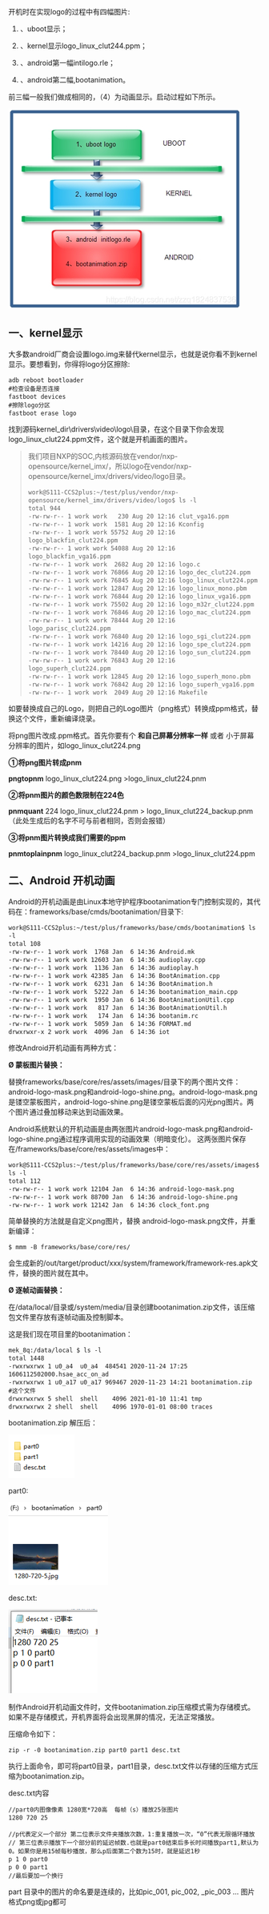 开机时在实现logo的过程中有四幅图片:

1) 、uboot显示；

2) 、kernel显示logo_linux_clut244.ppm；

3) 、android第一幅intilogo.rle；

4) 、android第二幅,bootanimation。

前三幅一般我们做成相同的，（4）为动画显示。启动过程如下所示。
 

![img](04-android开机动画/20190320101325888.JPG)

## 一、kernel显示

大多数android厂商会设置logo.img来替代kernel显示，也就是说你看不到kernel显示。要想看到，你得将logo分区擦除:

```
adb reboot bootloader
#检查设备是否连接
fastboot devices
#擦除logo分区
fastboot erase logo
```

找到源码kernel_dir\drivers\video\logo\目录，在这个目录下你会发现logo_linux_clut224.ppm文件，这个就是开机画面的图片。

> 我们项目NXP的SOC,内核源码放在vendor/nxp-opensource/kernel_imx/，所以logo在vendor/nxp-opensource/kernel_imx/drivers/video/logo目录。
>
> ````shell
> work@S111-CCS2plus:~/test/plus/vendor/nxp-opensource/kernel_imx/drivers/video/logo$ ls -l
> total 944
> -rw-rw-r-- 1 work work   230 Aug 20 12:16 clut_vga16.ppm
> -rw-rw-r-- 1 work work  1581 Aug 20 12:16 Kconfig
> -rw-rw-r-- 1 work work 55752 Aug 20 12:16 logo_blackfin_clut224.ppm
> -rw-rw-r-- 1 work work 54088 Aug 20 12:16 logo_blackfin_vga16.ppm
> -rw-rw-r-- 1 work work  2682 Aug 20 12:16 logo.c
> -rw-rw-r-- 1 work work 76866 Aug 20 12:16 logo_dec_clut224.ppm
> -rw-rw-r-- 1 work work 76845 Aug 20 12:16 logo_linux_clut224.ppm
> -rw-rw-r-- 1 work work 12847 Aug 20 12:16 logo_linux_mono.pbm
> -rw-rw-r-- 1 work work 76844 Aug 20 12:16 logo_linux_vga16.ppm
> -rw-rw-r-- 1 work work 75502 Aug 20 12:16 logo_m32r_clut224.ppm
> -rw-rw-r-- 1 work work 76846 Aug 20 12:16 logo_mac_clut224.ppm
> -rw-rw-r-- 1 work work 78444 Aug 20 12:16 logo_parisc_clut224.ppm
> -rw-rw-r-- 1 work work 76840 Aug 20 12:16 logo_sgi_clut224.ppm
> -rw-rw-r-- 1 work work 14216 Aug 20 12:16 logo_spe_clut224.ppm
> -rw-rw-r-- 1 work work 78440 Aug 20 12:16 logo_sun_clut224.ppm
> -rw-rw-r-- 1 work work 76843 Aug 20 12:16 logo_superh_clut224.ppm
> -rw-rw-r-- 1 work work 12845 Aug 20 12:16 logo_superh_mono.pbm
> -rw-rw-r-- 1 work work 76842 Aug 20 12:16 logo_superh_vga16.ppm
> -rw-rw-r-- 1 work work  2049 Aug 20 12:16 Makefile
> 
> ````
>
> 

如要替换成自己的Logo，则把自己的Logo图片（png格式）转换成ppm格式，替换这个文件，重新编译烧录。

将png图片改成.ppm格式。首先你要有个 **和自己屏幕分辨率一样** 或者 小于屏幕分辨率的图片，如logo_linux_clut224.png

 **①将png图片转成pnm**

   **pngtopnm** logo_linux_clut224.png >logo_linux_clut224.pnm

  **②将pnm图片的颜色数限制在224色**

  **pnmquant** 224 logo_linux_clut224.pnm > logo_linux_clut224_backup.pnm（此处生成后的名字不可与前者相同，否则会报错）

  **③将pnm图片转换成我们需要的ppm**

  **pnmtoplainpnm** logo_linux_clut224_backup.pnm >logo_linux_clut224.ppm



## 二、Android 开机动画

Android的开机动画是由Linux本地守护程序bootanimation专门控制实现的，其代码在：frameworks/base/cmds/bootanimation/目录下:

````shell
work@S111-CCS2plus:~/test/plus/frameworks/base/cmds/bootanimation$ ls -l
total 108
-rw-rw-r-- 1 work work  1768 Jan  6 14:36 Android.mk
-rw-rw-r-- 1 work work 12603 Jan  6 14:36 audioplay.cpp
-rw-rw-r-- 1 work work  1136 Jan  6 14:36 audioplay.h
-rw-rw-r-- 1 work work 42385 Jan  6 14:36 BootAnimation.cpp
-rw-rw-r-- 1 work work  6231 Jan  6 14:36 BootAnimation.h
-rw-rw-r-- 1 work work  5222 Jan  6 14:36 bootanimation_main.cpp
-rw-rw-r-- 1 work work  1950 Jan  6 14:36 BootAnimationUtil.cpp
-rw-rw-r-- 1 work work   817 Jan  6 14:36 BootAnimationUtil.h
-rw-rw-r-- 1 work work   174 Jan  6 14:36 bootanim.rc
-rw-rw-r-- 1 work work  5059 Jan  6 14:36 FORMAT.md
drwxrwxr-x 2 work work  4096 Jan  6 14:36 iot
````

修改Android开机动画有两种方式：

**Ø 蒙板图片替换：**

替换frameworks/base/core/res/assets/images/目录下的两个图片文件：android-logo-mask.png和android-logo-shine.png。android-logo-mask.png是镂空蒙板图片，android-logo-shine.png是镂空蒙板后面的闪光png图片。两个图片通过叠加移动来达到动画效果。

Android系统默认的开机动画是由两张图片android-logo-mask.png和android-logo-shine.png通过程序调用实现的动画效果（明暗变化）。 
这两张图片保存在<android-source>/frameworks/base/core/res/assets/images中：

````shell
work@S111-CCS2plus:~/test/plus/frameworks/base/core/res/assets/images$ ls -l
total 112
-rw-rw-r-- 1 work work 12104 Jan  6 14:36 android-logo-mask.png
-rw-rw-r-- 1 work work 88700 Jan  6 14:36 android-logo-shine.png
-rw-rw-r-- 1 work work 12142 Jan  6 14:36 clock_font.png

````

简单替换的方法就是自定义png图片，替换 android-logo-mask.png文件，并重新编译：

```
$ mmm -B frameworks/base/core/res/
```

会生成新的<android-source>/out/target/product/xxx/system/framework/framework-res.apk文件，替换的图片就在其中。

**Ø 逐帧动画替换：**

在/data/local/目录或/system/media/目录创建bootanimation.zip文件，该压缩包文件里存放有逐帧动画及控制脚本。

这是我们现在项目里的bootanimation：

````shell
mek_8q:/data/local $ ls -l
total 1448
-rwxrwxrwx 1 u0_a4  u0_a4  484541 2020-11-24 17:25 1606112502000.hsae_acc_on_ad
-rwxrwxrwx 1 u0_a17 u0_a17 969467 2020-11-23 14:21 bootanimation.zip   #这个文件
drwxrwxrwx 5 shell  shell    4096 2021-01-10 11:41 tmp
drwxrwxrwx 2 shell  shell    4096 1970-01-01 08:00 traces
````

bootanimation.zip 解压后：

![bootanimation](04-android开机动画/image-20210115152032300.png)

part0:

![image-20210115152230463](04-android开机动画/image-20210115152230463.png)

desc.txt:

![image-20210115152301822](04-android开机动画/image-20210115152301822.png)

制作Android开机动画文件时，文件bootanimation.zip压缩模式需为存储模式。如果不是存储模式，开机界面将会出现黑屏的情况，无法正常播放。

压缩命令如下：

```
zip -r -0 bootanimation.zip part0 part1 desc.txt
```

执行上面命令，即可将part0目录，part1目录，desc.txt文件以存储的压缩方式压缩为bootanimation.zip。

desc.txt内容

```
//part0内图像像素 1280宽*720高  每帧（s）播放25张图片
1280 720 25

//p代表定义一个部分 第二位表示文件夹播放次数，1:重复播放一次，“0”代表无限循环播放
// 第三位表示播放下一个部分前的延迟帧数.也就是part0结束后多长时间播放part1,默认为0。如果你是用15帧每秒播放，那么p后面第二个数为15时，就是延迟1秒
p 1 0 part0
p 0 0 part1
//最后要加一个换行
```

part 目录中的图片的命名要是连续的，比如pic_001, pic_002, _pic_003 … 图片格式png或jpg都可